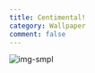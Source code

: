 ```yaml
---
title: Centimental!
category: Wallpaper
comment: false
---
```


![img-smpl]({{site.url}}{{site.baseurl}}/src/assets/img/tumblr.jpg)
